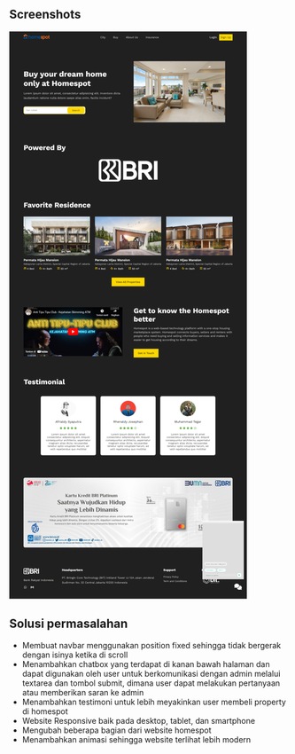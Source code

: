 ## Screenshots

![Home Screen](img/1.png)

## Solusi permasalahan
- Membuat navbar menggunakan position fixed sehingga tidak bergerak dengan isinya ketika di scroll
- Menambahkan chatbox yang terdapat di kanan bawah halaman dan dapat digunakan oleh user untuk berkomunikasi dengan admin melalui textarea dan tombol submit, dimana user dapat melakukan pertanyaan atau memberikan saran ke admin
- Menambahkan testimoni untuk lebih meyakinkan user membeli property di homespot
- Website Responsive baik pada desktop, tablet, dan smartphone
- Mengubah beberapa bagian dari website homespot
- Menambahkan animasi sehingga website terlihat lebih modern